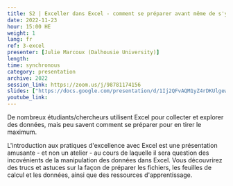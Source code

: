 ```yaml
---
title: S2 | Exceller dans Excel - comment se préparer avant même de s'y mettre?
date: 2022-11-23
hour: 15:00 HE
weight: 1
lang: fr
ref: 3-excel
presenter: [Julie Marcoux (Dalhousie University)]
length:
time: synchronous
category: presentation
archive: 2022
session_link: https://zoom.us/j/98781174156
slides: ["https://docs.google.com/presentation/d/1Ij2QFvAQM1yZ4rDKUlgewd69oi9hi3JO/edit?usp=share_link&ouid=112190682180433392211&rtpof=true&sd=true","https://dalu-my.sharepoint.com/:f:/g/personal/jl540955_dal_ca/ErHwnVZ9OK1Ho93g3ly91OgB44OuerQ4DVR2rjhcwk4ing?e=fIi43I", "https://docs.google.com/document/d/1qIOIkB3kriVmUDvINCL0B8cFIYyxAXQM/edit?usp=share_link&ouid=112190682180433392211&rtpof=true&sd=true"]
youtube_link:
---
```

De nombreux étudiants/chercheurs utilisent Excel pour collecter et explorer des données, mais peu savent comment se préparer pour en tirer le maximum. <!--more-->

L'introduction aux pratiques d'excellence avec Excel est une présentation amusante - et non un atelier - au cours de laquelle il sera question des incovénients de la manipulation des données dans Excel. Vous découvrirez des trucs et astuces sur la façon de préparer les fichiers, les feuilles de calcul et les données, ainsi que des ressources d'apprentissage.
